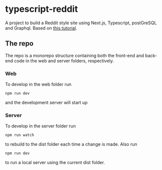 # typescript-reddit

A project to build a Reddit style site using Next.js, Typescript, postGreSQL and Graphql. Based on [this tutorial](https://youtu.be/I6ypD7qv3Z8).

## The repo

The repo is a monorepo structure containing both the front-end and back-end code in the web and server folders, respectively.

### Web

To develop in the web folder run

`npm run dev`

and the development server will start up

### Server

To develop in the server folder run

`npm run watch`

to rebuild to the dist folder each time a change is made. Also run

`npm run dev`

to run a local server using the current dist folder.

